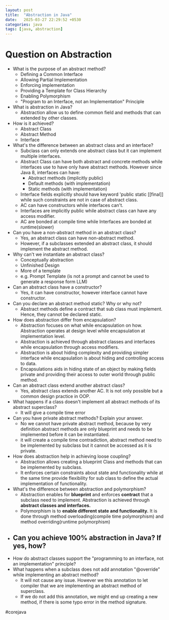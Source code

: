 ```yaml
---
layout: post
title:  "Abstraction in Java"
date:   2025-03-27 22:29:52 +0530
categories: java
tags: [java, abstraction]
---
```


#  Question on Abstraction 
-  What is the purpose of an abstract method?
	- Defining a Common Interface
	- Allowing Partial Implementation
	- Enforcing implementation 
	- Providing a Template for Class Hierarchy
	- Enabling Polymorphism
	- "Program to an Interface, not an Implementation" Principle
- What is abstraction in Java? 
	- Abstraction allow us to define common field and methods that can extended by other classes. 
- How is it achieved?
	- Abstract Class 
	- Abstract Method 
	- Interface 
- What's the difference between an abstract class and an interface?
	- Subclass can only extends one abstract class but it can implement multiple interfaces. 
	- Abstract Class can have both abstract and concrete methods while interfaces use to have only have abstract methods. However since Java 8, interfaces can have:
		- Abstract methods (implicitly public)
		- Default methods (with implementation)
		- Static methods (with implementation)
	- Interface fields explicitly should have keyword 'public static [[final]] while such constraints are not in case of abstract class. 
	- AC can have constructors while interfaces can't. 
	- Interfaces are implicitly public while abstract class can have any access modifier. 
	- AC are bonded at compile time while Interfaces are bonded at runtime(slower)
- Can you have a non-abstract method in an abstract class?
	- Yes, an abstract class can have non-abstract method. 
	- However, if a subclasses extended an abstract class, it should implement the abstract method. 
- Why can't we instantiate an abstract class?
	- Conceptually abstraction
	- Unfinished Design 
	- More of a template 
	- e.g. Prompt Template (is not a prompt and cannot be used to generate a response form LLM)
- Can an abstract class have a constructor?
	- Yes, it can have constructor, however interface cannot have constructor. 
- Can you declare an abstract method static? Why or why not?
	- Abstract methods define a contract that sub class must implement. Hence, they cannot be declared static. 
- How does abstraction differ from encapsulation?
	- Abstraction focuses on what while encapsulation on how. Abstraction operates at design level while encapsulation at implementation level. 
	- Abstraction is achieved through abstract classes and interfaces while encapsulation through access modifiers.
	- Abstraction is about hiding complexity and providing simpler interface while encapsulation is about hiding and controlling access to data. 
	- Encapsulations aids in hiding state of an object by making fields private and providing their access to outer world through public method. 
- Can an abstract class extend another abstract class?
	- Yes, abstract class extends another AC. It is not only possible but a common design practice in OOP. 
- What happens if a class doesn't implement all abstract methods of its abstract superclass?
	- It will give a compile time error
- Can you have private abstract methods? Explain your answer.
	- No we cannot have private abstract method, because by very definition abstract methods are only blueprint and needs to be implemented before it can be instantiated.
	- it will create a compile time contradiction, abstract method need to be implemented by subclass but it cannot be accessed as it is private. 
- How does abstraction help in achieving loose coupling?
	- Abstraction allows creating a blueprint Class and methods that can be implemented by subclass. 
	- It enforces certain constraints about state and functionality while at the same time provide flexibility for sub class to define the actual implementation of functionality.
- What's the difference between abstraction and polymorphism?
	- Abstraction enables for **blueprint** and enforces **contract** that a subclass need to implement. Abstraction is achieved through **abstract classes and interfaces.** 
	- Polymorphism is to **enable different state and functionality.** It is done through method overloading(compile time polymorphism) and method overriding(runtime polymorphism)
- Can you achieve 100% abstraction in Java? If yes, how?
	- 
- How do abstract classes support the "programming to an interface, not an implementation" principle?
- What happens when a subclass does not add annotation "@override" while implementing an abstract method?
	- It will not cause any issue. However we this annotation to let compiler that we are implementing an abstract method of superclass. 
	- If we do not add this annotation, we might end up creating a new method, if there is some typo error in the method signature. 

#corejava
